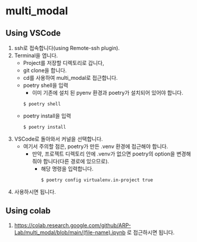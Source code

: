 # multi_modal

## Using VSCode
1. ssh로 접속합니다(using Remote-ssh plugin).
2. Terminal을 엽니다.
    * Project를 저장할 디렉토리로 갑니다,
    * git clone을 합니다.
    * cd를 사용하여 multi_modal로 접근합니다.
    * poetry shell을 입력
        * 이미 기존에 설치 된 pyenv 환경과 poetry가 설치되어 있어야 합니다.
        ```
        $ poetry shell
        ```
    * poetry install을 입력
        ```
        $ poetry install
        ```
3. VSCode로 돌아와서 커널을 선택합니다.
    * 여기서 주의할 점은, poetry가 만든 .venv 환경에 접근해야 합니다.
        * 만약, 프로젝트 디렉토리 안에 .venv가 없으면 poetry의 option을 변경해줘야 합니다(다른 경로에 있으므로).
            * 해당 명령을 입력합니다.
                ```
                $ poetry config virtualenv.in-project true
                ```
4. 사용하시면 됩니다.

## Using colab
1. https://colab.research.google.com/github/ARP-Lab/multi_modal/blob/main/(file-name).ipynb 로 접근하시면 됩니다.